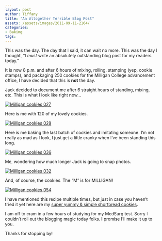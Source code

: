 ```yaml
---
layout: post
author: Tiffany
title: "An Altogether Terrible Blog Post"
assets: /assets/images/2011-09-11-2164/
categories: 
- Baking
tags: 
---
```


This was the day. The day that I said, it can wait no more. This was the day I thought, “I _must_ write an absolutely outstanding blog post for my readers today.”

It is now 8 p.m. and after 6 hours of mixing, rolling, stamping (yep, cookie stamps), and packaging 250 cookies for the Milligan College advancement office, I have decided that this is **not** the day.

Jack decided to document me after 6 straight hours of standing, mixing, etc. This is what I look like right now…

[![](jekyll_uploads/2011/09/Milligan-cookies-027-575x381.jpg "Milligan cookies 027")](http://www.sweetpeonies.com/2011/09/2164/milligan-cookies-027/)

Here is me with 120 of my lovely cookies.

[![](jekyll_uploads/2011/09/Milligan-cookies-028-575x928.jpg "Milligan cookies 028")](http://www.sweetpeonies.com/2011/09/2164/milligan-cookies-028/)

Here is me baking the last batch of cookies and imitating someone. I’m not really as mad as I look, I just get a little cranky when I’ve been standing this long.

[![](jekyll_uploads/2011/09/Milligan-cookies-036-325x416.jpg "Milligan cookies 036")](http://www.sweetpeonies.com/2011/09/2164/milligan-cookies-036/)

Me, wondering how much longer Jack is going to snap photos.

[![](jekyll_uploads/2011/09/Milligan-cookies-032-575x381.jpg "Milligan cookies 032")](http://www.sweetpeonies.com/2011/09/2164/milligan-cookies-032/)

And, of course, the cookies. The “M” is for MILLIGAN!

[![](jekyll_uploads/2011/09/Milligan-cookies-054-575x381.jpg "Milligan cookies 054")](http://www.sweetpeonies.com/2011/09/2164/milligan-cookies-054/)

I have mentioned this recipe multiple times, but just in case you haven’t tried it yet here are my [super yummy & simple shortbread cookies](http://www.sweetpeonies.com/2011/02/rummy-shortbread-cookies/).

I am off to cram in a few hours of studying for my MedSurg test. Sorry I couldn’t roll out the blogging magic today folks. I promise I’ll make it up to you.

Thanks for stopping by!